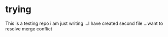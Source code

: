 # trying
This is a testing repo 
i am just writing ...I have created second file ...want to resolve merge conflict

